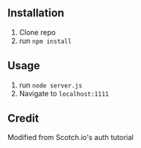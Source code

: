 ## Installation

1. Clone repo
2. run `npm install`

## Usage

1. run `node server.js`
2. Navigate to `localhost:1111`

## Credit

Modified from Scotch.io's auth tutorial
